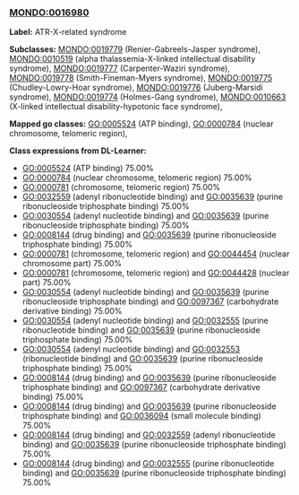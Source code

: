 
### [MONDO:0016980](http://purl.obolibrary.org/obo/MONDO_0016980)
**Label:** ATR-X-related syndrome

**Subclasses:** [MONDO:0019779](http://purl.obolibrary.org/obo/MONDO_0019779) (Renier-Gabreels-Jasper syndrome), [MONDO:0010519](http://purl.obolibrary.org/obo/MONDO_0010519) (alpha thalassemia-X-linked intellectual disability syndrome), [MONDO:0019777](http://purl.obolibrary.org/obo/MONDO_0019777) (Carpenter-Waziri syndrome), [MONDO:0019778](http://purl.obolibrary.org/obo/MONDO_0019778) (Smith-Fineman-Myers syndrome), [MONDO:0019775](http://purl.obolibrary.org/obo/MONDO_0019775) (Chudley-Lowry-Hoar syndrome), [MONDO:0019776](http://purl.obolibrary.org/obo/MONDO_0019776) (Juberg-Marsidi syndrome), [MONDO:0019774](http://purl.obolibrary.org/obo/MONDO_0019774) (Holmes-Gang syndrome), [MONDO:0010663](http://purl.obolibrary.org/obo/MONDO_0010663) (X-linked intellectual disability-hypotonic face syndrome), 

**Mapped go classes:** [GO:0005524](http://purl.obolibrary.org/obo/GO_0005524) (ATP binding), [GO:0000784](http://purl.obolibrary.org/obo/GO_0000784) (nuclear chromosome, telomeric region), 

**Class expressions from DL-Learner:**

- [GO:0005524](http://purl.obolibrary.org/obo/GO_0005524) (ATP binding) 75.00%
- [GO:0000784](http://purl.obolibrary.org/obo/GO_0000784) (nuclear chromosome, telomeric region) 75.00%
- [GO:0000781](http://purl.obolibrary.org/obo/GO_0000781) (chromosome, telomeric region) 75.00%
- [GO:0032559](http://purl.obolibrary.org/obo/GO_0032559) (adenyl ribonucleotide binding) and [GO:0035639](http://purl.obolibrary.org/obo/GO_0035639) (purine ribonucleoside triphosphate binding) 75.00%
- [GO:0030554](http://purl.obolibrary.org/obo/GO_0030554) (adenyl nucleotide binding) and [GO:0035639](http://purl.obolibrary.org/obo/GO_0035639) (purine ribonucleoside triphosphate binding) 75.00%
- [GO:0008144](http://purl.obolibrary.org/obo/GO_0008144) (drug binding) and [GO:0035639](http://purl.obolibrary.org/obo/GO_0035639) (purine ribonucleoside triphosphate binding) 75.00%
- [GO:0000781](http://purl.obolibrary.org/obo/GO_0000781) (chromosome, telomeric region) and [GO:0044454](http://purl.obolibrary.org/obo/GO_0044454) (nuclear chromosome part) 75.00%
- [GO:0000781](http://purl.obolibrary.org/obo/GO_0000781) (chromosome, telomeric region) and [GO:0044428](http://purl.obolibrary.org/obo/GO_0044428) (nuclear part) 75.00%
- [GO:0030554](http://purl.obolibrary.org/obo/GO_0030554) (adenyl nucleotide binding) and [GO:0035639](http://purl.obolibrary.org/obo/GO_0035639) (purine ribonucleoside triphosphate binding) and [GO:0097367](http://purl.obolibrary.org/obo/GO_0097367) (carbohydrate derivative binding) 75.00%
- [GO:0030554](http://purl.obolibrary.org/obo/GO_0030554) (adenyl nucleotide binding) and [GO:0032555](http://purl.obolibrary.org/obo/GO_0032555) (purine ribonucleotide binding) and [GO:0035639](http://purl.obolibrary.org/obo/GO_0035639) (purine ribonucleoside triphosphate binding) 75.00%
- [GO:0030554](http://purl.obolibrary.org/obo/GO_0030554) (adenyl nucleotide binding) and [GO:0032553](http://purl.obolibrary.org/obo/GO_0032553) (ribonucleotide binding) and [GO:0035639](http://purl.obolibrary.org/obo/GO_0035639) (purine ribonucleoside triphosphate binding) 75.00%
- [GO:0008144](http://purl.obolibrary.org/obo/GO_0008144) (drug binding) and [GO:0035639](http://purl.obolibrary.org/obo/GO_0035639) (purine ribonucleoside triphosphate binding) and [GO:0097367](http://purl.obolibrary.org/obo/GO_0097367) (carbohydrate derivative binding) 75.00%
- [GO:0008144](http://purl.obolibrary.org/obo/GO_0008144) (drug binding) and [GO:0035639](http://purl.obolibrary.org/obo/GO_0035639) (purine ribonucleoside triphosphate binding) and [GO:0036094](http://purl.obolibrary.org/obo/GO_0036094) (small molecule binding) 75.00%
- [GO:0008144](http://purl.obolibrary.org/obo/GO_0008144) (drug binding) and [GO:0032559](http://purl.obolibrary.org/obo/GO_0032559) (adenyl ribonucleotide binding) and [GO:0035639](http://purl.obolibrary.org/obo/GO_0035639) (purine ribonucleoside triphosphate binding) 75.00%
- [GO:0008144](http://purl.obolibrary.org/obo/GO_0008144) (drug binding) and [GO:0032555](http://purl.obolibrary.org/obo/GO_0032555) (purine ribonucleotide binding) and [GO:0035639](http://purl.obolibrary.org/obo/GO_0035639) (purine ribonucleoside triphosphate binding) 75.00%


